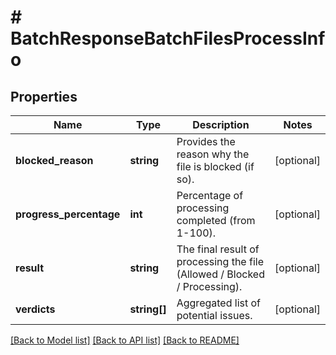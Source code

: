 # # BatchResponseBatchFilesProcessInfo

## Properties

Name | Type | Description | Notes
------------ | ------------- | ------------- | -------------
**blocked_reason** | **string** | Provides the reason why the file is blocked (if so). | [optional] 
**progress_percentage** | **int** | Percentage of processing completed (from 1-100). | [optional] 
**result** | **string** | The final result of processing the file (Allowed / Blocked / Processing). | [optional] 
**verdicts** | **string[]** | Aggregated list of potential issues. | [optional] 

[[Back to Model list]](../../README.md#documentation-for-models) [[Back to API list]](../../README.md#documentation-for-api-endpoints) [[Back to README]](../../README.md)


